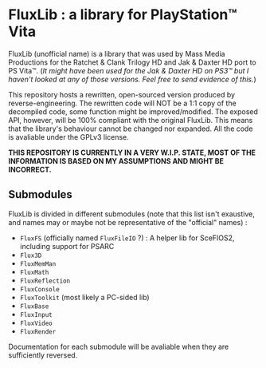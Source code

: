 # FluxLib : a library for PlayStation™️ Vita

FluxLib (unofficial name) is a library that was used by Mass Media Productions for the Ratchet & Clank Trilogy HD and Jak & Daxter HD port to PS Vita™️.
(*It might have been used for the Jak & Daxter HD on PS3™️ but I haven't looked at any of those versions. Feel free to send evidence of this.*)

This repository hosts a rewritten, open-sourced version produced by reverse-engineering.
The rewritten code will NOT be a 1:1 copy of the decompiled code, some function might be improved/modified.
The exposed API, however, will be 100% compliant with the original FluxLib. 
This means that the library's behaviour cannot be changed nor expanded.
All the code is avaliable under the GPLv3 license.

**THIS REPOSITORY IS CURRENTLY IN A VERY W.I.P. STATE, MOST OF THE INFORMATION IS BASED ON MY ASSUMPTIONS AND MIGHT BE INCORRECT.**

## Submodules
FluxLib is divided in different submodules (note that this list isn't exaustive, and names may or maybe not be representative of the "official" names) :
* `FluxFS` (officially named `FluxFileIO` ?) : A helper lib for SceFIOS2, including support for PSARC
* `Flux3D`
* `FluxMemMan`
* `FluxMath`
* `FluxReflection`
* `FluxConsole`
* `FluxToolkit` (most likely a PC-sided lib)
* `FluxBase`
* `FluxInput`
* `FluxVideo`
* `FluxRender`

Documentation for each submodule will be avaliable when they are sufficiently reversed.